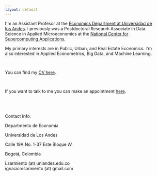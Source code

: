 ```yaml
---
layout: default
---
```



I'm an Assistant Profesor at the [Economics Department at Universidad de los Andes](https://economia.uniandes.edu.co/). I previously was a Postdoctoral Research Associate in Data Science in Applied Microeconomics at the [National Center for Supercomputing Applications](http://www.ncsa.illinois.edu/).

My primary interests are in Public, Urban, and Real Estate Economics. I'm also interested in Applied Econometrics, Big Data, and Machine Learning.

<br>

You can find my [CV here](/assets/CV_Sarmiento_Barbieri.pdf).

<br>

If you want to talk to me you can make an appointment [here](https://calendly.com/i-sarmiento/horarios-atencion-estudiantes).

<br>
<br>
<br>
Contact Info:

<i class="fa fa-home"></i>  Departmento de Economía

Universidad de Los Andes

Calle 19A No.  1-37 Este Bloque W

Bogotá, Colombia


<i class="fa fa-envelope"></i> i.sarmiento (at) uniandes.edu.co <br>
<i class="fa fa-envelope"></i> ignaciomsarmiento (at) gmail.com



<br>
<br>


